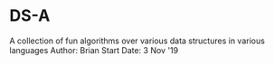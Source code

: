 # DS-A
A collection of fun algorithms over various data structures in various languages
Author: Brian
Start Date: 3 Nov '19
